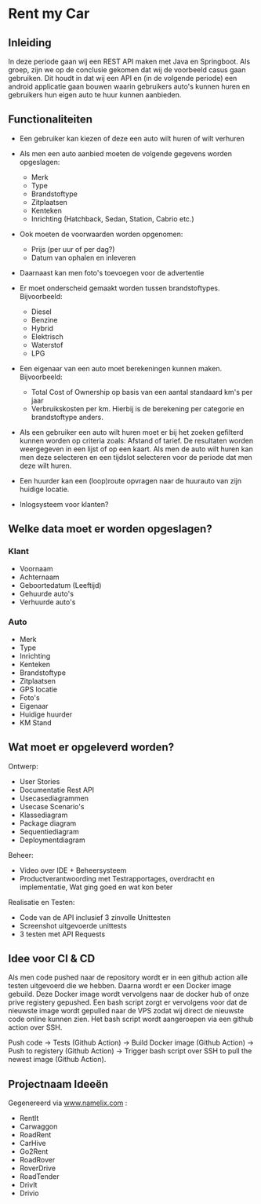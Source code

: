 # Rent my Car

## Inleiding

In deze periode gaan wij een REST API maken met Java en Springboot. Als groep, zijn we op de conclusie gekomen dat wij de voorbeeld casus gaan gebruiken. Dit houdt in dat wij een API en (in de volgende periode) een android applicatie gaan bouwen waarin gebruikers auto's kunnen huren en gebruikers hun eigen auto te huur kunnen aanbieden.

## Functionaliteiten

-   Een gebruiker kan kiezen of deze een auto wilt huren of wilt verhuren
-   Als men een auto aanbied moeten de volgende gegevens worden opgeslagen:
    -   Merk
    -   Type
    -   Brandstoftype
    -   Zitplaatsen
    -   Kenteken
    -   Inrichting (Hatchback, Sedan, Station, Cabrio etc.)
-   Ook moeten de voorwaarden worden opgenomen:
    -   Prijs (per uur of per dag?)
    -   Datum van ophalen en inleveren
-   Daarnaast kan men foto's toevoegen voor de advertentie

-   Er moet onderscheid gemaakt worden tussen brandstoftypes. Bijvoorbeeld:
    -   Diesel
    -   Benzine
    -   Hybrid
    -   Elektrisch
    -   Waterstof
    -   LPG
-   Een eigenaar van een auto moet berekeningen kunnen maken. Bijvoorbeeld:

    -   Total Cost of Ownership op basis van een aantal standaard km's per jaar
    -   Verbruikskosten per km. Hierbij is de berekening per categorie en brandstoftype anders.

-   Als een gebruiker een auto wilt huren moet er bij het zoeken gefilterd kunnen worden op criteria zoals: Afstand of tarief. De resultaten worden weergegeven in een lijst of op een kaart. Als men de auto wilt huren kan men deze selecteren en een tijdslot selecteren voor de periode dat men deze wilt huren.
-   Een huurder kan een (loop)route opvragen naar de huurauto van zijn huidige locatie.

-   Inlogsysteem voor klanten?

## Welke data moet er worden opgeslagen?

### Klant

-   Voornaam
-   Achternaam
-   Geboortedatum (Leeftijd)
-   Gehuurde auto's
-   Verhuurde auto's

### Auto

-   Merk
-   Type
-   Inrichting
-   Kenteken
-   Brandstoftype
-   Zitplaatsen
-   GPS locatie
-   Foto's
-   Eigenaar
-   Huidige huurder
-   KM Stand

## Wat moet er opgeleverd worden?

Ontwerp:

-   User Stories
-   Documentatie Rest API
-   Usecasediagrammen
-   Usecase Scenario's
-   Klassediagram
-   Package diagram
-   Sequentiediagram
-   Deploymentdiagram

Beheer:

-   Video over IDE + Beheersysteem
-   Productverantwoording met Testrapportages, overdracht en implementatie, Wat ging goed en wat kon beter

Realisatie en Testen:

-   Code van de API inclusief 3 zinvolle Unittesten
-   Screenshot uitgevoerde unittests
-   3 testen met API Requests

## Idee voor CI & CD

Als men code pushed naar de repository wordt er in een github action alle testen uitgevoerd die we hebben. Daarna wordt er een Docker image gebuild. Deze Docker image wordt vervolgens naar de docker hub of onze prive registery gepushed. Een bash script zorgt er vervolgens voor dat de nieuwste image wordt gepulled naar de VPS zodat wij direct de nieuwste code online kunnen zien. Het bash script wordt aangeroepen via een github action over SSH.

Push code -> Tests (Github Action) -> Build Docker image (Github Action) -> Push to registery (Github Action) -> Trigger bash script over SSH to pull the newest image (Github Action).

## Projectnaam Ideeën

Gegenereerd via www.namelix.com :

-   RentIt
-   Carwaggon
-   RoadRent
-   CarHive
-   Go2Rent
-   RoadRover
-   RoverDrive
-   RoadTender
-   DrivIt
-   Drivio
